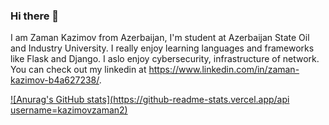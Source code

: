 ### Hi there 👋 

I am Zaman Kazimov from Azerbaijan, I'm student at Azerbaijan State Oil and Industry University. I really enjoy learning languages and frameworks like Flask and Django. I aslo enjoy cybersecurity, infrastructure of network. You can check out my linkedin at https://www.linkedin.com/in/zaman-kazimov-b4a627238/.

[![Anurag's GitHub stats](https://github-readme-stats.vercel.app/api username=kazimovzaman2)](https://github.com/anuraghazra/github-readme-stats)
